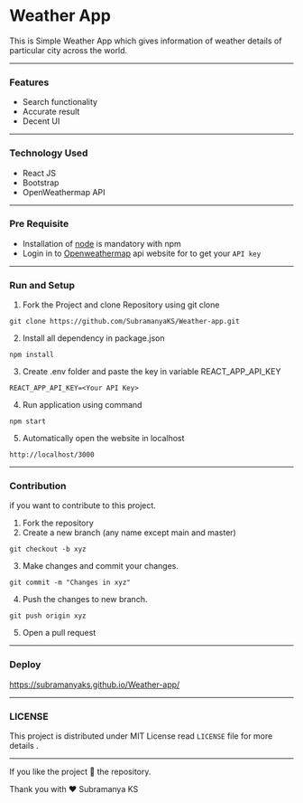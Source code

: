 # Weather App


This is Simple Weather App which gives information of weather details of particular city across the world.

---
### Features

* Search functionality
* Accurate result
* Decent UI
---
### Technology Used

* React JS 
* Bootstrap
* OpenWeathermap API

---
### Pre Requisite
* Installation of [node](https://nodejs.org/en/) is mandatory with npm 
* Login in to [Openweathermap](https://openweathermap.org/api) api website for to get your `API key`

---
### Run and Setup

1. Fork the Project and clone Repository using git clone

```
git clone https://github.com/SubramanyaKS/Weather-app.git
```

2.  Install all dependency in package.json

```
npm install
```
3.  Create .env folder and paste the key in variable REACT_APP_API_KEY

```
REACT_APP_API_KEY=<Your API Key>
```

4.  Run application using command

```
npm start
```

5. Automatically open the website in localhost

```
http://localhost/3000
```
---

### Contribution

if you want to contribute to this project. 

1. Fork the repository
2. Create a new branch (any name except main and master)
```
git checkout -b xyz
```
3. Make changes and commit your changes.
```
git commit -m "Changes in xyz"
```
4. Push the changes to new branch.
```
git push origin xyz
```
5. Open a pull request

---
### Deploy

https://subramanyaks.github.io/Weather-app/


---

<!--Licence-->
### LICENSE

This project is distributed under MIT License read `LICENSE` file for more details .

---

If you like the project 🌟 the repository.

Thank you with ❤ Subramanya KS
